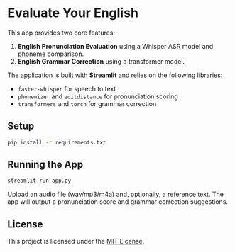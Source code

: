 # Evaluate Your English

This app provides two core features:

1. **English Pronunciation Evaluation** using a Whisper ASR model and phoneme comparison.
2. **English Grammar Correction** using a transformer model.

The application is built with **Streamlit** and relies on the following libraries:

- `faster-whisper` for speech to text
- `phonemizer` and `editdistance` for pronunciation scoring
- `transformers` and `torch` for grammar correction

## Setup

```bash
pip install -r requirements.txt
```

## Running the App

```bash
streamlit run app.py
```

Upload an audio file (wav/mp3/m4a) and, optionally, a reference text. The app will output a pronunciation score and grammar correction suggestions.

## License

This project is licensed under the [MIT License](LICENSE).
